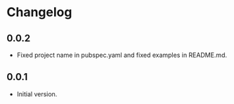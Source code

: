 # Changelog

## 0.0.2

- Fixed project name in pubspec.yaml and fixed examples in README.md.

## 0.0.1

- Initial version.
